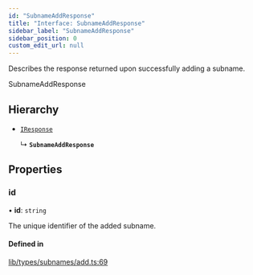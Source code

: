 ```yaml
---
id: "SubnameAddResponse"
title: "Interface: SubnameAddResponse"
sidebar_label: "SubnameAddResponse"
sidebar_position: 0
custom_edit_url: null
---
```


Describes the response returned upon successfully adding a subname.

 SubnameAddResponse

## Hierarchy

- [`IResponse`](IResponse.md)

  ↳ **`SubnameAddResponse`**

## Properties

### id

• **id**: `string`

The unique identifier of the added subname.

#### Defined in

[lib/types/subnames/add.ts:69](https://github.com/JustaName-id/JustaName-sdk/blob/1dd4ff6/packages/@justaname.id/sdk/src/lib/types/subnames/add.ts#L69)
